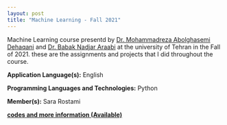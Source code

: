 ```yaml
---
layout: post
title: "Machine Learning - Fall 2021"
---
```

Machine Learning course presentd by [Dr. Mohammadreza Abolghasemi Dehaqani](https://ece.ut.ac.ir/en/~dehaqani) and  [Dr. Babak Nadjar Araabi](https://ece.ut.ac.ir/en/~araabi) at the university of Tehran in the Fall of 2021. these are the assignments and projects that I did throughout the course.

**Application Language(s):** English

**Programming Languages and Technologies:** Python

**Member(s):** Sara Rostami

**[codes and more information (Available)](#)**